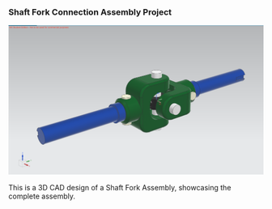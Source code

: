 ### Shaft Fork Connection Assembly Project

![Shaft Fork Assembly Project](https://github.com/hugovr24/Projects/blob/master/Aerospace_Mechanical_Eng_Projects/NX_Designs/PROJECT6_SHAFT_FORK_CONNECTION/SHAFT_FORK_CONNECTION_ASSY.png)

This is a 3D CAD design of a Shaft Fork Assembly, showcasing the complete assembly.


